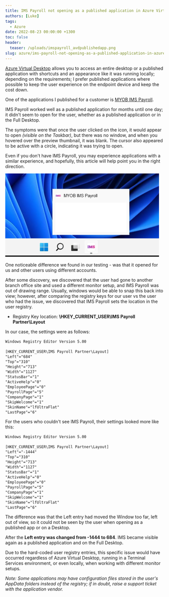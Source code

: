 ```yaml
---
title: IMS Payroll not opening as a published application in Azure Virtual Desktop
authors: [Luke]
tags:
  - Azure
date: 2022-08-23 00:00:00 +1300
toc: false
header:
  teaser: /uploads/imspayroll_avdpublishedapp.png
slug: azure/ims-payroll-not-opening-as-a-published-application-in-azure-virtual-desktop
---
```


[Azure Virtual Desktop](https://azure.microsoft.com/en-us/services/virtual-desktop/?WT.mc_id=AZ-MVP-5004796 " Azure Virtual Desktop") allows you to access an entire desktop or a published application with shortcuts and an appearance like it was running locally; depending on the requirements; I prefer published applications where possible to keep the user experience on the endpoint device and keep the cost down.

One of the applications I published for a customer is [MYOB IMS Payroll](https://www.myob.com/nz/enterprise/ims-payroll " MYOB IMS Payroll ").

IMS Payroll worked well as a published application for months until one day; it didn't seem to open for the user, whether as a published application or in the Full Desktop.

The symptoms were that once the user clicked on the icon, it would appear to open _(visible on the Taskbar)_, but there was no window, and when you hovered over the preview thumbnail, it was blank. The cursor also appeared to be active with a circle, indicating it was trying to open.

Even if you don't have IMS Payroll, you may experience applications with a similar experience, and hopefully, this article will help point you in the right direction.

![Azure Virtual Desktop - Published Application](/uploads/imspayroll_avdpublishedapp.png)

One noticeable difference we found in our testing - was that it opened for us and other users using different accounts.

After some discovery, we discovered that the user had gone to another branch office site and used a different monitor setup, and IMS Payroll was out of drawing range. Usually, windows would be able to snap this back into view; however, after comparing the registry keys for our user vs the user who had the issue, we discovered that IMS Payroll sets the location in the user registry.

* Registry Key location: **\\HKEY_CURRENT_USER\\IMS Payroll Partner\\Layout**

In our case, the settings were as follows:

    Windows Registry Editor Version 5.00
    
    [HKEY_CURRENT_USER\IMS Payroll Partner\Layout]
    "Left"="684"
    "Top"="310"
    "Height"="713"
    "Width"="1127"
    "StatusBar"="1"
    "ActiveHelp"="0"
    "EmployeePage"="0"
    "PayrollPage"="5"
    "CompanyPage"="1"
    "SkipWelcome"="1"
    "SkinName"="lfUltraFlat"
    "LastPage"="6"

For the users who couldn't see IMS Payroll, their settings looked more like this:

    Windows Registry Editor Version 5.00
    
    [HKEY_CURRENT_USER\IMS Payroll Partner\Layout]
    "Left"="-1444"
    "Top"="310"
    "Height"="713"
    "Width"="1127"
    "StatusBar"="1"
    "ActiveHelp"="0"
    "EmployeePage"="0"
    "PayrollPage"="5"
    "CompanyPage"="1"
    "SkipWelcome"="1"
    "SkinName"="lfUltraFlat"
    "LastPage"="6"

The difference was that the Left entry had moved the Window too far, left out of view, so it could not be seen by the user when opening as a published app or on a Desktop.

After the **Left entry was changed from -1444 to 684**. IMS became visible again as a published application and on the Full Desktop.

Due to the hard-coded user registry entries, this specific issue would have occurred regardless of Azure Virtual Desktop, running in a Terminal Services environment, or even locally, when working with different monitor setups.

_Note: Some applications may have configuration files stored in the user's AppData folders instead of the registry; if in doubt, raise a support ticket with the application vendor._
